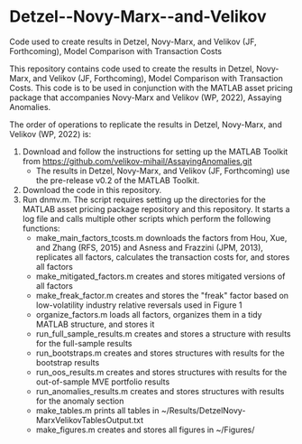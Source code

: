 # Detzel--Novy-Marx--and-Velikov
 Code used to create results in Detzel, Novy-Marx, and Velikov (JF, Forthcoming), Model Comparison with Transaction Costs

This repository contains code used to create the results in Detzel, Novy-Marx, and Velikov (JF, Forthcoming), Model Comparison with Transaction Costs. This code is to be used in conjunction with the MATLAB asset pricing package that accompanies Novy-Marx and Velikov (WP, 2022), Assaying Anomalies. 

The order of operations to replicate the results in Detzel, Novy-Marx, and Velikov (WP, 2022) is:

1. Download and follow the instructions for setting up the MATLAB Toolkit from https://github.com/velikov-mihail/AssayingAnomalies.git
	* The results in Detzel, Novy-Marx, and Velikov (JF, Forthcoming) use the pre-release v0.2 of the MATLAB Toolkit.
3. Download the code in this repository.
4. Run dnmv.m. The script requires setting up the directories for the MATLAB asset pricing package repository and this repository. It starts a log file and calls multiple other scripts which perform the following functions:  
	* make_main_factors_tcosts.m downloads the factors from Hou, Xue, and Zhang (RFS, 2015) and Asness and Frazzini (JPM, 2013), replicates all factors, calculates the transaction costs for, and stores all factors  
	* make_mitigated_factors.m creates and stores mitigated versions of all factors  
	* make_freak_factor.m creates and stores the "freak" factor based on low-volatility industry relative reversals used in Figure 1  
	* organize_factors.m loads all factors, organizes them in a tidy MATLAB structure, and stores it  
	* run_full_sample_results.m creates and stores a structure with results for the full-sample results
	* run_bootstraps.m creates and stores structures with results for the bootstrap results
 	* run_oos_results.m creates and stores structures with results for the out-of-sample MVE portfolio results
	* run_anomalies_results.m creates and stores structures with results for the anomaly section
	* make_tables.m prints all tables in ~/Results/DetzelNovy-MarxVelikovTablesOutput.txt
	* make_figures.m creates and stores all figures in ~/Figures/
   
